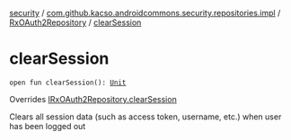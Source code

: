 [security](../../index.md) / [com.github.kacso.androidcommons.security.repositories.impl](../index.md) / [RxOAuth2Repository](index.md) / [clearSession](./clear-session.md)

# clearSession

`open fun clearSession(): `[`Unit`](https://kotlinlang.org/api/latest/jvm/stdlib/kotlin/-unit/index.html)

Overrides [IRxOAuth2Repository.clearSession](../../com.github.kacso.androidcommons.security.repositories/-i-rx-o-auth2-repository/clear-session.md)

Clears all session data (such as access token, username, etc.) when user has been logged out

